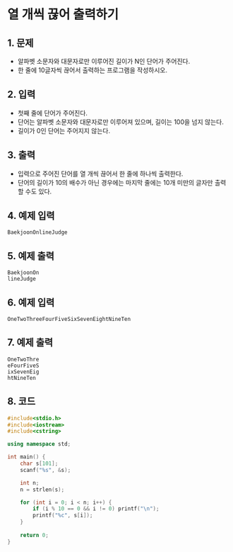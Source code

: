# 열 개씩 끊어 출력하기

## 1. 문제
- 알파벳 소문자와 대문자로만 이루어진 길이가 N인 단어가 주어진다.
- 한 줄에 10글자씩 끊어서 출력하는 프로그램을 작성하시오.

## 2. 입력
- 첫째 줄에 단어가 주어진다.
- 단어는 알파벳 소문자와 대문자로만 이루어져 있으며, 길이는 100을 넘지 않는다.
- 길이가 0인 단어는 주어지지 않는다.

## 3. 출력
- 입력으로 주어진 단어를 열 개씩 끊어서 한 줄에 하나씩 출력한다.
- 단어의 길이가 10의 배수가 아닌 경우에는 마지막 줄에는 10개 미만의 글자만 출력할 수도 있다.

## 4. 예제 입력
```
BaekjoonOnlineJudge
```

## 5. 예제 출력
```
BaekjoonOn
lineJudge
```

## 6. 예제 입력

```
OneTwoThreeFourFiveSixSevenEightNineTen
```

## 7. 예제 출력

```
OneTwoThre
eFourFiveS
ixSevenEig
htNineTen
```

## 8. 코드
```c++
#include<stdio.h>
#include<iostream>
#include<cstring>

using namespace std;

int main() {
    char s[101];
    scanf("%s", &s);

    int n;
    n = strlen(s);

    for (int i = 0; i < n; i++) {
        if (i % 10 == 0 && i != 0) printf("\n");
        printf("%c", s[i]);
    }
       
    return 0;
}
```

